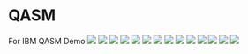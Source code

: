# QASM

For IBM QASM Demo
<img src="https://img.shields.io/badge/GIT-black?style=for-the-badge&logo=GIT&logoColor=F05032"/>
<img src="https://img.shields.io/badge/PYTHON-black?style=for-the-badge&logo=python&logoColor=gold"/>
<img src="https://img.shields.io/badge/numpy-black?style=for-the-badge&logo=numpy&logoColor=white"/>
<img src="https://img.shields.io/badge/PYTORCH-black?style=for-the-badge&logo=pytorch&logoColor=EE4C2C"/>
<img src="https://img.shields.io/badge/c-black?style=for-the-badge&logo=c&logoColor=A8B9CC"/>
<img src="https://img.shields.io/badge/c++-black?style=for-the-badge&logo=cplusplus&logoColor=00599C"/>
<img src="https://img.shields.io/badge/TENSORFLOW-black?style=for-the-badge&logo=tensorflow&logoColor=FF6F00"/>
<img src="https://img.shields.io/badge/GIT-black?style=for-the-badge&logo=GIT&logoColor=F05032"/>
<img src="https://img.shields.io/badge/PYTHON-black?style=for-the-badge&logo=python&logoColor=gold"/>
<img src="https://img.shields.io/badge/numpy-black?style=for-the-badge&logo=numpy&logoColor=white"/>
<img src="https://img.shields.io/badge/PYTORCH-black?style=for-the-badge&logo=pytorch&logoColor=EE4C2C"/>
<img src="https://img.shields.io/badge/c-black?style=for-the-badge&logo=c&logoColor=A8B9CC"/>
<img src="https://img.shields.io/badge/c++-black?style=for-the-badge&logo=cplusplus&logoColor=00599C"/>
<img src="https://img.shields.io/badge/TENSORFLOW-black?style=for-the-badge&logo=tensorflow&logoColor=FF6F00"/>
